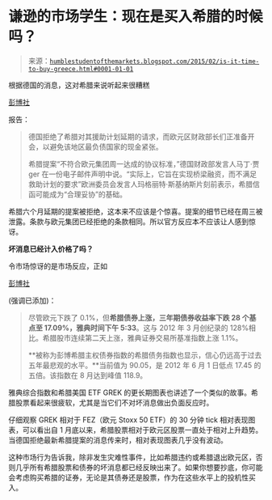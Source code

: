 <!--yml

分类：未分类

日期：2024-05-18 03:25:07

-->

# 谦逊的市场学生：现在是买入希腊的时候吗？

> 来源：[`humblestudentofthemarkets.blogspot.com/2015/02/is-it-time-to-buy-greece.html#0001-01-01`](https://humblestudentofthemarkets.blogspot.com/2015/02/is-it-time-to-buy-greece.html#0001-01-01)

根据德国的消息，这对希腊来说听起来很糟糕

[彭博社](http://www.bloomberg.com/news/articles/2015-02-19/eu-says-greek-letter-may-pave-way-for-reasonable-compromise-i6c3go5j)

报告：

> 德国拒绝了希腊对其援助计划延期的请求，而欧元区财政部长们正准备开会，以避免该地区最负债国家的现金紧张。
> 
> 希腊提案“不符合欧元集团周一达成的协议标准，”德国财政部发言人马丁·贾 ger 在一份电子邮件声明中说。“实际上，它旨在实现桥梁融资，而不满足救助计划的要求”欧洲委员会发言人玛格丽特·斯基纳斯片刻前表示，希腊信函可能成为“合理妥协”的基础。

希腊六个月延期的提案被拒绝，这本来不应该是个惊喜。提案的细节已经在周三被泄露。条款与欧元集团已经拒绝的条款相同。所以官方反应本不应该让人感到惊讶。

**坏消息已经计入价格了吗？**

令市场惊讶的是市场反应，正如

[彭博社](http://www.bloomberg.com/news/articles/2015-02-19/eu-says-greek-letter-may-pave-way-for-reasonable-compromise-i6c3go5j)

(强调已添加)：

> 尽管欧元下跌了 0.1%，但**希腊债券上涨，三年期债券收益率下跌 28 个基点至 17.09%，雅典时间下午 5:33**。这与 2012 年 3 月创纪录的 128%相比。希腊股市连续第二天上涨，雅典证券交易所基准指数上涨 1.1%。
> 
> **被称为彭博希腊主权债券指数的希腊债务指数也显示，信心仍远高于过去五年最悲观的水平。**当前值为 90.05，是 2012 年 6 月 1 日低点 17.45 的五倍。该指数在 8 月达到峰值 118.9。

雅典综合指数和希腊美国 ETF GREK 的更长期图表也讲述了一个类似的故事。希腊股票看起来很疲软，尤其是当它们不对坏消息做出负面反应时。

仔细观察 GREK 相对于 FEZ（欧元 Stoxx 50 ETF）的 30 分钟 tick 相对表现图表，可以看出自 1 月底以来，希腊股票相对于欧元区股票一直处于相对上升趋势。当德国拒绝最新希腊提案的消息传来时，相对表现图表几乎没有波动。

这种市场行为告诉我，除非发生灾难性事件，比如希腊违约或希腊退出欧元区，否则几乎所有希腊股票和债券的坏消息都已经反映出来了。如果你想要抄底，你可能会考虑购买希腊的证券，无论是其债券还是股票，作为在这些水平上的投机性买入。
